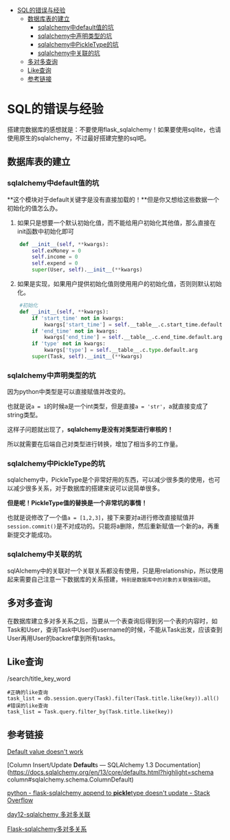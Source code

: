 - [SQL的错误与经验](#SQL的错误与经验)
  * [数据库表的建立](#数据库表的建立)
    + [sqlalchemy中default值的坑](#sqlalchemy中default值的坑)
    + [sqlalchemy中声明类型的坑](#sqlalchemy中声明类型的坑)
    + [sqlalchemy中PickleType的坑](#sqlalchemy中PickleType的坑)
    + [sqlalchemy中关联的坑](#sqlalchemy中关联的坑)
  * [多对多查询](#多对多查询)
  * [Like查询](#Like查询)
  * [参考链接](#参考链接)

# SQL的错误与经验

搭建完数据库的感想就是：不要使用flask_sqlalchemy！如果要使用sqlite，也请使用原生的sqlalchemy，不过最好搭建完整的sql吧。

## 数据库表的建立

### sqlalchemy中default值的坑

**这个模块对于default关键字是没有直接加载的！**但是你又想给这些数据一个初始化的值怎么办。

1. 如果只是想要一个默认初始化值，而不能给用户初始化其他值，那么直接在init函数中初始化即可

```python
	def __init__(self, **kwargs):
		self.exMoney = 0
		self.income = 0
		self.expend = 0
        super(User, self).__init__(**kwargs)
```

2. 如果是实现，如果用户提供初始化值则使用用户的初始化值，否则则默认初始化。

```python
	#初始化
	def __init__(self, **kwargs):
		if 'start_time' not in kwargs:
			kwargs['start_time'] = self.__table__.c.start_time.default.arg
		if 'end_time' not in kwargs:
			kwargs['end_time'] = self.__table__.c.end_time.default.arg
		if 'type' not in kwargs:
			kwargs['type'] = self.__table__.c.type.default.arg
		super(Task, self).__init__(**kwargs)
```

### sqlalchemy中声明类型的坑

因为python中类型是可以直接赋值并改变的。

也就是说`a = 1`的时候a是一个int类型，但是直接`a = 'str'`，a就直接变成了string类型。

这样子问题就出现了，**sqlalchemy是没有对类型进行审核的！**

所以就需要在后端自己对类型进行转换，增加了相当多的工作量。

### sqlalchemy中PickleType的坑

sqlalchemy中，PickleType是个非常好用的东西，可以减少很多类的使用，也可以减少很多关系，对于数据库的搭建来说可以说简单很多。

**但是呢！PickleType值的替换是一个非常坑的事情！**

也就是说修改了一个值`a = [1,2,3]`，接下来要对a进行修改直接赋值并`session.commit()`是不对成功的。只能将a删除，然后重新赋值一个新的a，再重新提交才能成功。

### sqlalchemy中关联的坑

sqlAlchemy中的关联对一个关联关系都没有使用，只是用relationship，所以使用起来需要自己注意一下数据库的关系搭建，`特别是数据库中的对象的关联强弱问题`。

## 多对多查询

在数据库建立多对多关系之后，当要从一个表查询后得到另一个表的内容时，如Task和User，查询Task中User的username的时候，不能从Task出发，应该查到User再用User的backref拿到所有tasks。

## Like查询

/search/title_key_word

```
#正确的like查询
task_list = db.session.query(Task).filter(Task.title.like(key)).all()
#错误的like查询
task_list = Task.query.filter_by(Task.title.like(key))
```

## 参考链接

[Default value doesn't work](<https://github.com/aio-libs/aiopg/issues/49>)

[Column Insert/Update **Default**s — SQLAlchemy 1.3 Documentation](https://docs.sqlalchemy.org/en/13/core/defaults.html?highlight=schema column#sqlalchemy.schema.ColumnDefault)

[python - flask-sqlalchemy append to **pickle**type doesn't update - Stack Overflow](https://stackoverflow.com/questions/47998500/flask-sqlalchemy-append-to-pickletype-doesnt-update)

[day12-sqlalchemy 多对多关联](https://www.cnblogs.com/zhangqigao/articles/7722418.html)

[Flask-sqlalchemy多对多关系](<https://blog.csdn.net/Co_zy/article/details/78147903>)
